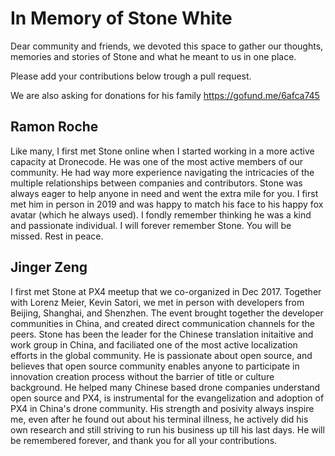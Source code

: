 # In Memory of Stone White

Dear community and friends, we devoted this space to gather our thoughts, memories and stories of Stone and what he meant to us in one place.

Please add your contributions below trough a pull request.

We are also asking for donations for his family https://gofund.me/6afca745

## Ramon Roche

Like many, I first met Stone online when I started working in a more active capacity at Dronecode. He was one of the most active members of our community. He had way more experience navigating the intricacies of the multiple relationships between companies and contributors. Stone was always eager to help anyone in need and went the extra mile for you. I first met him in person in 2019 and was happy to match his face to his happy fox avatar (which he always used). I fondly remember thinking he was a kind and passionate individual. I will forever remember Stone. You will be missed. Rest in peace.

## Jinger Zeng
I first met Stone at PX4 meetup that we co-organized in Dec 2017. Together with Lorenz Meier, Kevin Satori, we met in person with developers from Beijing, Shanghai, and Shenzhen. The event brought together the developer communities in China, and created direct communication channels for the peers. Stone has been the leader for the Chinese translation initaitive and work group in China, and faciliated one of the most active localization efforts in the global community. He is passionate about open source, and believes that open source community enables anyone to participate in innovation creation process without the barrier of title or culture background. He helped many Chinese based drone companies understand open source and PX4, is instrumental for the evangelization and adoption of PX4 in China's drone community. His strength and posivity always inspire me, even after he found out about his terminal illness, he actively did his own research and still striving to run his business up till his last days. He will be remembered forever, and thank you for all your contributions. 
